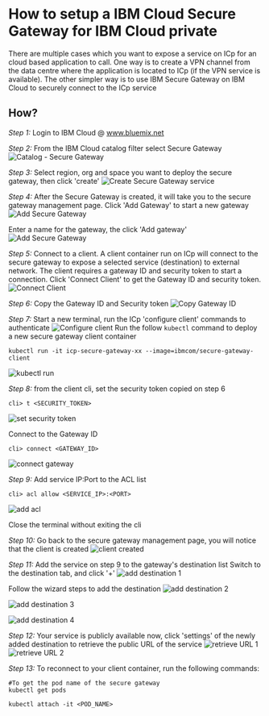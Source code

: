# How to setup a IBM Cloud Secure Gateway for IBM Cloud private

There are multiple cases which you want to expose a service on ICp for an cloud based application to call. One way is to create a VPN channel from the data centre where the application is located to ICp (if the VPN service is available). The other simpler way is to use IBM Secure Gateway on IBM Cloud to securely connect to the ICp service

## How?

*Step 1:* Login to IBM Cloud @ www.bluemix.net

*Step 2:* From the IBM Cloud catalog filter select Secure Gateway
![Catalog - Secure Gateway](./images/ic-sg-create1.png)

*Step 3:* Select region, org and space you want to deploy the secure gateway, then click 'create'
![Create Secure Gateway service](./images/ic-sg-create2.png)

*Step 4:* After the Secure Gateway is created, it will take you to the secure gateway management page.
Click 'Add Gateway' to start a new gateway
![Add Secure Gateway](./images/ic-sg-create3.png)

Enter a name for the gateway, the click 'Add gateway'
![Add Secure Gateway](./images/ic-sg-create4.png)

*Step 5:* Connect to a client. A client container run on ICp will connect to the secure gateway to expose a selected service (destination) to external network. The client requires a gateway ID and security token to start a connection.
Click 'Connect Client' to get the Gateway ID and security token.
![Connect Client](./images/ic-sg-create5.png)

*Step 6:* Copy the Gateway ID and Security token
![Copy Gateway ID](./images/ic-sg-create6.png)

*Step 7:* Start a new terminal, run the ICp 'configure client' commands to authenticate
 ![Configure client](./images/ic-sg-create7a.png)
Run the follow `kubectl` command to deploy a new secure gateway client container
```
kubectl run -it icp-secure-gateway-xx --image=ibmcom/secure-gateway-client
```
![kubectl run](./images/ic-sg-create7_kubectl-run.png)

*Step 8:* from the client cli, set the security token copied on step 6
```
cli> t <SECURITY_TOKEN>
```
![set security token](./images/ic-sg-create8_settoken.png)

Connect to the Gateway ID
```
cli> connect <GATEWAY_ID>
```
![connect gateway](./images/ic-sg-create9_connect.png)

*Step 9:* Add service IP:Port to the ACL list
```
cli> acl allow <SERVICE_IP>:<PORT>
```
![add acl](./images/ic-sg-create10_acl.png)

Close the terminal without exiting the cli

*Step 10:* Go back to the secure gateway management page, you will notice that the client is created
![client created](./images/ic-sg-create11_clientcreated.png)

*Step 11:* Add the service on step 9 to the gateway's destination list
Switch to the destination tab, and click '+'
![add destination 1](./images/ic-sg-create12_adddest.png)

Follow the wizard steps to add the destination
![add destination 2](./images/ic-sg-create13.png)

![add destination 3](./images/ic-sg-create14.png)

![add destination 4](./images/ic-sg-create15.png)

*Step 12:* Your service is publicly available now, click 'settings' of the newly added destination to retrieve the public URL of the service
![retrieve URL 1](./images/ic-sg-create16.png)
![retrieve URL 2](./images/ic-sg-create17.png)

*Step 13:* To reconnect to your client container, run the following commands:
```
#To get the pod name of the secure gateway
kubectl get pods

kubectl attach -it <POD_NAME>
```
